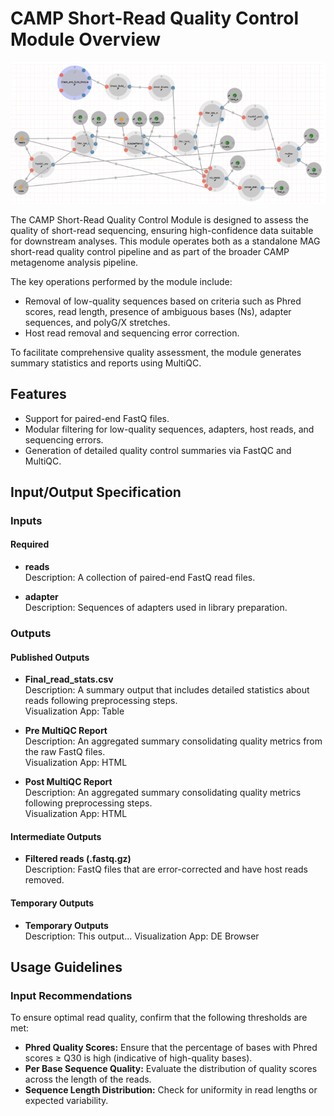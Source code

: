 # CAMP Short-Read Quality Control Module Overview

![CAMP short read pipeline](../../../images/camp-pipeline/CAMP-short-read.png)

The CAMP Short-Read Quality Control Module is designed to assess the quality of short-read sequencing, ensuring high-confidence data suitable for downstream analyses. This module operates both as a standalone MAG short-read quality control pipeline and as part of the broader CAMP metagenome analysis pipeline. 

The key operations performed by the module include:

- Removal of low-quality sequences based on criteria such as Phred scores, read length, presence of ambiguous bases (Ns), adapter sequences, and polyG/X stretches.
- Host read removal and sequencing error correction.

To facilitate comprehensive quality assessment, the module generates summary statistics and reports using MultiQC.

## Features

- Support for paired-end FastQ files.
- Modular filtering for low-quality sequences, adapters, host reads, and sequencing errors.
- Generation of detailed quality control summaries via FastQC and MultiQC.

## Input/Output Specification

### Inputs

#### Required
- **reads**  
  Description: A collection of paired-end FastQ read files.

- **adapter**  
  Description: Sequences of adapters used in library preparation.

### Outputs

#### Published Outputs
- **Final_read_stats.csv**  
  Description: A summary output that includes detailed statistics about reads following preprocessing steps.  
  Visualization App: Table

- **Pre MultiQC Report**  
  Description: An aggregated summary consolidating quality metrics from the raw FastQ files.  
  Visualization App: HTML

- **Post MultiQC Report**  
  Description: An aggregated summary consolidating quality metrics following preprocessing steps.  
  Visualization App: HTML

#### Intermediate Outputs
- **Filtered reads (.fastq.gz)**  
  Description: FastQ files that are error-corrected and have host reads removed.

#### Temporary Outputs
- **Temporary Outputs**  
  Description: This output...
  Visualization App: DE Browser

## Usage Guidelines

### Input Recommendations

To ensure optimal read quality, confirm that the following thresholds are met:

- **Phred Quality Scores:** Ensure that the percentage of bases with Phred scores ≥ Q30 is high (indicative of high-quality bases).
- **Per Base Sequence Quality:** Evaluate the distribution of quality scores across the length of the reads.
- **Sequence Length Distribution:** Check for uniformity in read lengths or expected variability.
